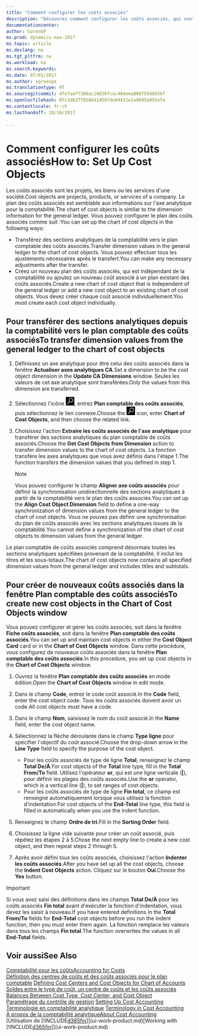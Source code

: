 ```yaml
---
title: "Comment configurer les coûts associés"
description: "Découvrez comment configurer les coûts associés, qui sont similaires aux axes analytiques pour la comptabilité."
documentationcenter: 
author: SorenGP
ms.prod: dynamics-nav-2017
ms.topic: article
ms.devlang: na
ms.tgt_pltfrm: na
ms.workload: na
ms.search.keywords: 
ms.date: 07/01/2017
ms.author: sgroespe
ms.translationtype: HT
ms.sourcegitcommit: 4fefaef7380ac10836fcac404eea006f55d8556f
ms.openlocfilehash: 07c1d837f858641456fde84431e1a9695a992efe
ms.contentlocale: fr-ch
ms.lasthandoff: 10/16/2017

---
```

# <a name="how-to-set-up-cost-objects"></a><span data-ttu-id="34e57-103">Comment configurer les coûts associés</span><span class="sxs-lookup"><span data-stu-id="34e57-103">How to: Set Up Cost Objects</span></span>
<span data-ttu-id="34e57-104">Les coûts associés sont les projets, les biens ou les services d'une société.</span><span class="sxs-lookup"><span data-stu-id="34e57-104">Cost objects are projects, products, or services of a company.</span></span> <span data-ttu-id="34e57-105">Le plan des coûts associés est semblable aux informations sur l'axe analytique pour la comptabilité.</span><span class="sxs-lookup"><span data-stu-id="34e57-105">The chart of cost objects is similar to the dimension information for the general ledger.</span></span> <span data-ttu-id="34e57-106">Vous pouvez configurer le plan des coûts associés comme suit :</span><span class="sxs-lookup"><span data-stu-id="34e57-106">You can set up the chart of cost objects in the following ways:</span></span>  

* <span data-ttu-id="34e57-107">Transférez des sections analytiques de la comptabilité vers le plan comptable des coûts associés.</span><span class="sxs-lookup"><span data-stu-id="34e57-107">Transfer dimension values in the general ledger to the chart of cost objects.</span></span> <span data-ttu-id="34e57-108">Vous pouvez effectuer tous les ajustements nécessaires après le transfert.</span><span class="sxs-lookup"><span data-stu-id="34e57-108">You can make any necessary adjustments after the transfer.</span></span>  
* <span data-ttu-id="34e57-109">Créez un nouveau plan des coûts associés, qui est indépendant de la comptabilité ou ajoutez un nouveau coût associé à un plan existant des coûts associés.</span><span class="sxs-lookup"><span data-stu-id="34e57-109">Create a new chart of cost object that is independent of the general ledger or add a new cost object to an existing chart of cost objects.</span></span> <span data-ttu-id="34e57-110">Vous devez créer chaque coût associé individuellement.</span><span class="sxs-lookup"><span data-stu-id="34e57-110">You must create each cost object individually.</span></span>  

## <a name="to-transfer-dimension-values-from-the-general-ledger-to-the-chart-of-cost-objects"></a><span data-ttu-id="34e57-111">Pour transférer des sections analytiques depuis la comptabilité vers le plan comptable des coûts associés</span><span class="sxs-lookup"><span data-stu-id="34e57-111">To transfer dimension values from the general ledger to the chart of cost objects</span></span>  
1.  <span data-ttu-id="34e57-112">Définissez un axe analytique pour être celui des coûts associés dans la fenêtre **Actualiser axes analytiques CA**.</span><span class="sxs-lookup"><span data-stu-id="34e57-112">Set a dimension to be the cost object dimension in the **Update CA Dimensions** window.</span></span> <span data-ttu-id="34e57-113">Seules les valeurs de cet axe analytique sont transférées.</span><span class="sxs-lookup"><span data-stu-id="34e57-113">Only the values from this dimension are transferred.</span></span>  
2.  <span data-ttu-id="34e57-114">Sélectionnez l'icône ![Page ou état pour la recherche](media/ui-search/search_small.png "icône Page ou état pour la recherche"), entrez **Plan comptable des coûts associés**, puis sélectionnez le lien connexe.</span><span class="sxs-lookup"><span data-stu-id="34e57-114">Choose the ![Search for Page or Report](media/ui-search/search_small.png "Search for Page or Report icon") icon, enter **Chart of Cost Objects**, and then choose the related link.</span></span>  
3.  <span data-ttu-id="34e57-115">Choisissez l'action **Extraire les coûts associés de l'axe analytique** pour transférer des sections analytiques du plan comptable de coûts associés.</span><span class="sxs-lookup"><span data-stu-id="34e57-115">Choose the **Get Cost Objects from Dimension** action to transfer dimension values to the chart of cost objects.</span></span> <span data-ttu-id="34e57-116">La fonction transfère les axes analytiques que vous avez définis dans l'étape 1.</span><span class="sxs-lookup"><span data-stu-id="34e57-116">The function transfers the dimension values that you defined in step 1.</span></span>  

    > [!NOTE]  
    >  <span data-ttu-id="34e57-117">Vous pouvez configurer le champ **Aligner axe coûts associés** pour définir la synchronisation unidirectionnelle des sections analytiques à partir de la comptabilité vers le plan des coûts associés.</span><span class="sxs-lookup"><span data-stu-id="34e57-117">You can set up the **Align Cost Object Dimension**  field to define a one-way synchronization of dimension values from the general ledger to the chart of cost objects.</span></span> <span data-ttu-id="34e57-118">Vous ne pouvez pas définir une synchronisation du plan de coûts associés avec les sections analytiques issues de la comptabilité.</span><span class="sxs-lookup"><span data-stu-id="34e57-118">You cannot define a synchronization of the chart of cost objects to dimension values from the general ledger.</span></span>  

<span data-ttu-id="34e57-119">Le plan comptable de coûts associés comprend désormais toutes les sections analytiques spécifiées provenant de la comptabilité. Il inclut les titres et les sous-totaux.</span><span class="sxs-lookup"><span data-stu-id="34e57-119">The chart of cost objects now contains all specified dimension values from the general ledger and includes titles and subtotals.</span></span>  

## <a name="to-create-new-cost-objects-in-the-chart-of-cost-objects-window"></a><span data-ttu-id="34e57-120">Pour créer de nouveaux coûts associés dans la fenêtre Plan comptable des coûts associés</span><span class="sxs-lookup"><span data-stu-id="34e57-120">To create new cost objects in the Chart of Cost Objects window</span></span>  
<span data-ttu-id="34e57-121">Vous pouvez configurer et gérer les coûts associés, soit dans la fenêtre **Fiche coûts associés**, soit dans la fenêtre **Plan comptable des coûts associés**.</span><span class="sxs-lookup"><span data-stu-id="34e57-121">You can set up and maintain cost objects in either the **Cost Object Card** card or in the **Chart of Cost Objects** window.</span></span> <span data-ttu-id="34e57-122">Dans cette procédure, vous configurez de nouveaux coûts associés dans la fenêtre **Plan comptable des coûts associés**.</span><span class="sxs-lookup"><span data-stu-id="34e57-122">In this procedure, you set up cost objects in the **Chart of Cost Objects** window.</span></span>  

1.  <span data-ttu-id="34e57-123">Ouvrez la fenêtre **Plan comptable des coûts associés** en mode édition.</span><span class="sxs-lookup"><span data-stu-id="34e57-123">Open the **Chart of Cost Objects** window in edit mode.</span></span>  
2.  <span data-ttu-id="34e57-124">Dans le champ **Code**, entrez le code coût associé.</span><span class="sxs-lookup"><span data-stu-id="34e57-124">In the **Code** field, enter the cost object code.</span></span> <span data-ttu-id="34e57-125">Tous les coûts associés doivent avoir un code.</span><span class="sxs-lookup"><span data-stu-id="34e57-125">All cost objects must have a code.</span></span>  
3.  <span data-ttu-id="34e57-126">Dans le champ **Nom**, saisissez le nom du coût associé.</span><span class="sxs-lookup"><span data-stu-id="34e57-126">In the **Name** field, enter the cost object name.</span></span>  
4.  <span data-ttu-id="34e57-127">Sélectionnez la flèche déroulante dans le champ **Type ligne** pour spécifier l'objectif du coût associé.</span><span class="sxs-lookup"><span data-stu-id="34e57-127">Choose the drop-down arrow in the **Line Type** field to specify the purpose of the cost object.</span></span>  

    * <span data-ttu-id="34e57-128">Pour les coûts associés de type de ligne **Total**, renseignez le champ **Total De/À**.</span><span class="sxs-lookup"><span data-stu-id="34e57-128">For cost objects of the **Total** line type, fill in the **Total From/To** field.</span></span> <span data-ttu-id="34e57-129">Utilisez l'opérateur **or**, qui est une ligne verticale (**&#124;**), pour définir les plages des coûts associés.</span><span class="sxs-lookup"><span data-stu-id="34e57-129">Use the **or** operator, which is a vertical line (**&#124;**), to set ranges of cost objects.</span></span>  
    * <span data-ttu-id="34e57-130">Pour les coûts associés de type de ligne **Fin total**, ce champ est renseigné automatiquement lorsque vous utilisez la fonction d'indentation.</span><span class="sxs-lookup"><span data-stu-id="34e57-130">For cost objects of the **End-Total** line type, this field is filled in automatically when you use  the indent function.</span></span>  
5.  <span data-ttu-id="34e57-131">Renseignez le champ **Ordre de tri**.</span><span class="sxs-lookup"><span data-stu-id="34e57-131">Fill in the **Sorting Order** field.</span></span>  
6.  <span data-ttu-id="34e57-132">Choisissez la ligne vide suivante pour créer un coût associé, puis répétez les étapes 2 à 5.</span><span class="sxs-lookup"><span data-stu-id="34e57-132">Chose the next empty line to create a new cost object, and then repeat steps 2 through 5.</span></span>  
7.  <span data-ttu-id="34e57-133">Après avoir défini tous les coûts associés, choisissez l'action **Indenter les coûts associés**.</span><span class="sxs-lookup"><span data-stu-id="34e57-133">After you have set up all the cost objects, choose the **Indent Cost Objects** action.</span></span> <span data-ttu-id="34e57-134">Cliquez sur le bouton **Oui**.</span><span class="sxs-lookup"><span data-stu-id="34e57-134">Choose the **Yes** button.</span></span>  

> [!IMPORTANT]  
>  <span data-ttu-id="34e57-135">Si vous avez saisi des définitions dans les champs **Total De/À** pour les coûts associés **Fin total** avant d'exécuter la fonction d'indentation, vous devez les saisir à nouveau.</span><span class="sxs-lookup"><span data-stu-id="34e57-135">If you have entered definitions in the **Total From/To** fields for **End-Total** cost objects before you run the indent function, then you must enter them again.</span></span> <span data-ttu-id="34e57-136">La fonction remplace les valeurs dans tous les champs **Fin total**.</span><span class="sxs-lookup"><span data-stu-id="34e57-136">The function overwrites the values in all **End-Total** fields.</span></span>  

## <a name="see-also"></a><span data-ttu-id="34e57-137">Voir aussi</span><span class="sxs-lookup"><span data-stu-id="34e57-137">See Also</span></span>  
[<span data-ttu-id="34e57-138">Comptabilité pour les coûts</span><span class="sxs-lookup"><span data-stu-id="34e57-138">Accounting for Costs</span></span>](finance-manage-cost-accounting.md)  
<span data-ttu-id="34e57-139">[Définition des centres de coûts et des coûts associés pour le plan comptable](finance-defining-cost-centers-and-cost-objects-for-chart-of-accounts.md) </span><span class="sxs-lookup"><span data-stu-id="34e57-139">[Defining Cost Centers and Cost Objects for Chart of Accounts](finance-defining-cost-centers-and-cost-objects-for-chart-of-accounts.md) </span></span>  
<span data-ttu-id="34e57-140">[Soldes entre le type de coût, un centre de coûts et les coûts associés](finance-balances-between-cost-type-cost-center-and-cost-object.md) </span><span class="sxs-lookup"><span data-stu-id="34e57-140">[Balances Between Cost Type, Cost Center, and Cost Object](finance-balances-between-cost-type-cost-center-and-cost-object.md) </span></span>  
<span data-ttu-id="34e57-141">[Paramétrage du contrôle de gestion](finance-set-up-cost-accounting.md) </span><span class="sxs-lookup"><span data-stu-id="34e57-141">[Setting Up Cost Accounting](finance-set-up-cost-accounting.md) </span></span>  
<span data-ttu-id="34e57-142">[Terminologie en comptabilité analytique](finance-terminology-in-cost-accounting.md) </span><span class="sxs-lookup"><span data-stu-id="34e57-142">[Terminology in Cost Accounting](finance-terminology-in-cost-accounting.md) </span></span>  
[<span data-ttu-id="34e57-143">À propos de la comptabilité analytique</span><span class="sxs-lookup"><span data-stu-id="34e57-143">About Cost Accounting</span></span>](finance-about-cost-accounting.md)  
<span data-ttu-id="34e57-144">[Utilisation de [!INCLUDE[d365fin](includes/d365fin_md.md)]](ui-work-product.md)</span><span class="sxs-lookup"><span data-stu-id="34e57-144">[Working with [!INCLUDE[d365fin](includes/d365fin_md.md)]](ui-work-product.md)</span></span>

